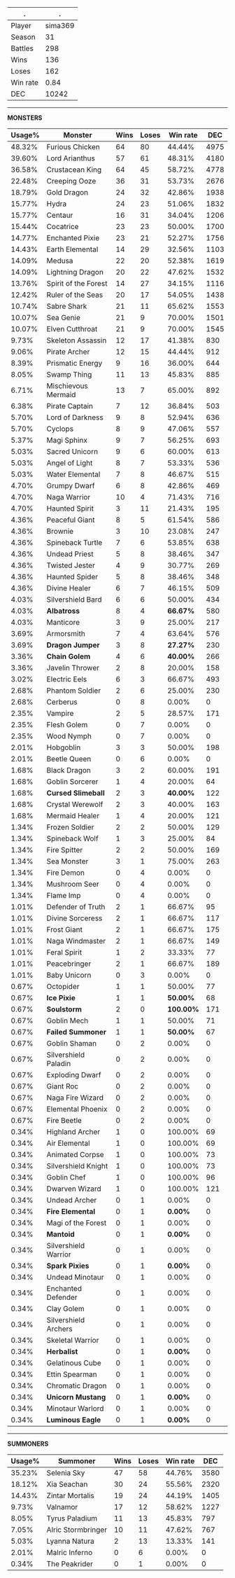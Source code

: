 .|.
|-|-
Player|sima369
Season|31
Battles|298
Wins|136
Loses|162
Win rate|0.84
DEC|10242

---
**MONSTERS**

Usage%|Monster|Wins|Loses|Win rate|DEC|
-|-|-|-|-|-|
48.32%|Furious Chicken|64|80|44.44%|4975|
39.60%|Lord Arianthus|57|61|48.31%|4180|
36.58%|Crustacean King|64|45|58.72%|4778|
22.48%|Creeping Ooze|36|31|53.73%|2676|
18.79%|Gold Dragon|24|32|42.86%|1938|
15.77%|Hydra|24|23|51.06%|1832|
15.77%|Centaur|16|31|34.04%|1206|
15.44%|Cocatrice|23|23|50.00%|1700|
14.77%|Enchanted Pixie|23|21|52.27%|1756|
14.43%|Earth Elemental|14|29|32.56%|1103|
14.09%|Medusa|22|20|52.38%|1619|
14.09%|Lightning Dragon|20|22|47.62%|1532|
13.76%|Spirit of the Forest|14|27|34.15%|1116|
12.42%|Ruler of the Seas|20|17|54.05%|1438|
10.74%|Sabre Shark|21|11|65.62%|1553|
10.07%|Sea Genie|21|9|70.00%|1501|
10.07%|Elven Cutthroat|21|9|70.00%|1545|
9.73%|Skeleton Assassin|12|17|41.38%|830|
9.06%|Pirate Archer|12|15|44.44%|912|
8.39%|Prismatic Energy|9|16|36.00%|644|
8.05%|Swamp Thing|11|13|45.83%|885|
6.71%|Mischievous Mermaid|13|7|65.00%|892|
6.38%|Pirate Captain|7|12|36.84%|503|
5.70%|Lord of Darkness|9|8|52.94%|636|
5.70%|Cyclops|8|9|47.06%|557|
5.37%|Magi Sphinx|9|7|56.25%|693|
5.03%|Sacred Unicorn|9|6|60.00%|613|
5.03%|Angel of Light|8|7|53.33%|536|
5.03%|Water Elemental|7|8|46.67%|515|
4.70%|Grumpy Dwarf|6|8|42.86%|469|
4.70%|Naga Warrior|10|4|71.43%|716|
4.70%|Haunted Spirit|3|11|21.43%|195|
4.36%|Peaceful Giant|8|5|61.54%|586|
4.36%|Brownie|3|10|23.08%|247|
4.36%|Spineback Turtle|7|6|53.85%|638|
4.36%|Undead Priest|5|8|38.46%|347|
4.36%|Twisted Jester|4|9|30.77%|269|
4.36%|Haunted Spider|5|8|38.46%|348|
4.36%|Divine Healer|6|7|46.15%|509|
4.03%|Silvershield Bard|6|6|50.00%|434|
4.03%|**Albatross**|8|4|**66.67%**|580|
4.03%|Manticore|3|9|25.00%|217|
3.69%|Armorsmith|7|4|63.64%|576|
3.69%|**Dragon Jumper**|3|8|**27.27%**|230|
3.36%|**Chain Golem**|4|6|**40.00%**|266|
3.36%|Javelin Thrower|2|8|20.00%|158|
3.02%|Electric Eels|6|3|66.67%|493|
2.68%|Phantom Soldier|2|6|25.00%|230|
2.68%|Cerberus|0|8|0.00%|0|
2.35%|Vampire|2|5|28.57%|171|
2.35%|Flesh Golem|0|7|0.00%|0|
2.35%|Wood Nymph|0|7|0.00%|0|
2.01%|Hobgoblin|3|3|50.00%|198|
2.01%|Beetle Queen|0|6|0.00%|0|
1.68%|Black Dragon|3|2|60.00%|191|
1.68%|Goblin Sorcerer|1|4|20.00%|64|
1.68%|**Cursed Slimeball**|2|3|**40.00%**|122|
1.68%|Crystal Werewolf|2|3|40.00%|163|
1.68%|Mermaid Healer|1|4|20.00%|121|
1.34%|Frozen Soldier|2|2|50.00%|129|
1.34%|Spineback Wolf|1|3|25.00%|84|
1.34%|Fire Spitter|2|2|50.00%|169|
1.34%|Sea Monster|3|1|75.00%|263|
1.34%|Fire Demon|0|4|0.00%|0|
1.34%|Mushroom Seer|0|4|0.00%|0|
1.34%|Flame Imp|0|4|0.00%|0|
1.01%|Defender of Truth|2|1|66.67%|95|
1.01%|Divine Sorceress|2|1|66.67%|117|
1.01%|Frost Giant|2|1|66.67%|175|
1.01%|Naga Windmaster|2|1|66.67%|149|
1.01%|Feral Spirit|1|2|33.33%|77|
1.01%|Peacebringer|2|1|66.67%|189|
1.01%|Baby Unicorn|0|3|0.00%|0|
0.67%|Octopider|1|1|50.00%|77|
0.67%|**Ice Pixie**|1|1|**50.00%**|68|
0.67%|**Soulstorm**|2|0|**100.00%**|171|
0.67%|Goblin Mech|1|1|50.00%|71|
0.67%|**Failed Summoner**|1|1|**50.00%**|67|
0.67%|Goblin Shaman|0|2|0.00%|0|
0.67%|Silvershield Paladin|0|2|0.00%|0|
0.67%|Exploding Dwarf|0|2|0.00%|0|
0.67%|Giant Roc|0|2|0.00%|0|
0.67%|Naga Fire Wizard|0|2|0.00%|0|
0.67%|Elemental Phoenix|0|2|0.00%|0|
0.67%|Fire Beetle|0|2|0.00%|0|
0.34%|Highland Archer|1|0|100.00%|69|
0.34%|Air Elemental|1|0|100.00%|69|
0.34%|Animated Corpse|1|0|100.00%|73|
0.34%|Silvershield Knight|1|0|100.00%|73|
0.34%|Goblin Chef|1|0|100.00%|96|
0.34%|Dwarven Wizard|1|0|100.00%|121|
0.34%|Undead Archer|0|1|0.00%|0|
0.34%|**Fire Elemental**|0|1|**0.00%**|0|
0.34%|Magi of the Forest|0|1|0.00%|0|
0.34%|**Mantoid**|0|1|**0.00%**|0|
0.34%|Silvershield Warrior|0|1|0.00%|0|
0.34%|**Spark Pixies**|0|1|**0.00%**|0|
0.34%|Undead Minotaur|0|1|0.00%|0|
0.34%|Enchanted Defender|0|1|0.00%|0|
0.34%|Clay Golem|0|1|0.00%|0|
0.34%|Silvershield Archers|0|1|0.00%|0|
0.34%|Skeletal Warrior|0|1|0.00%|0|
0.34%|**Herbalist**|0|1|**0.00%**|0|
0.34%|Gelatinous Cube|0|1|0.00%|0|
0.34%|Ettin Spearman|0|1|0.00%|0|
0.34%|Chromatic Dragon|0|1|0.00%|0|
0.34%|**Unicorn Mustang**|0|1|**0.00%**|0|
0.34%|Minotaur Warlord|0|1|0.00%|0|
0.34%|**Luminous Eagle**|0|1|**0.00%**|0|

---
**SUMMONERS**

Usage%|Summoner|Wins|Loses|Win rate|DEC|
-|-|-|-|-|-|
35.23%|Selenia Sky|47|58|44.76%|3580|
18.12%|Xia Seachan|30|24|55.56%|2320|
14.43%|Zintar Mortalis|19|24|44.19%|1405|
9.73%|Valnamor|17|12|58.62%|1227|
8.05%|Tyrus Paladium|11|13|45.83%|797|
7.05%|Alric Stormbringer|10|11|47.62%|767|
5.03%|Lyanna Natura|2|13|13.33%|141|
2.01%|Malric Inferno|0|6|0.00%|0|
0.34%|The Peakrider|0|1|0.00%|0|
